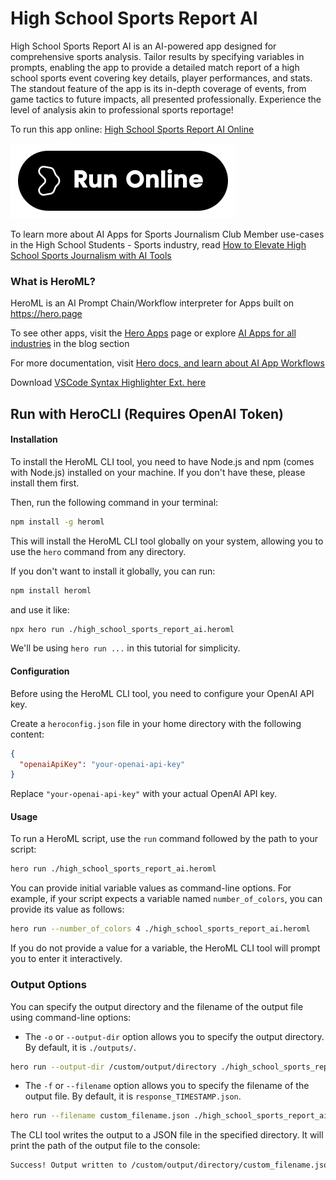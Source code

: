 # High School Sports Report AI

High School Sports Report AI is an AI-powered app designed for comprehensive sports analysis. Tailor results by specifying variables in prompts, enabling the app to provide a detailed match report of a high school sports event covering key details, player performances, and stats. The standout feature of the app is its in-depth coverage of events, from game tactics to future impacts, all presented professionally. Experience the level of analysis akin to professional sports reportage!

To run this app online: [High School Sports Report AI Online](https://hero.page/app/high-school-sports-report-ai-ai-powered-comprehensive-sports-analysis/COpABzHeGccouGZeNq15)

[![Run High School Sports Report AI Online](/assets/run.svg)](https://hero.page/app/high-school-sports-report-ai-ai-powered-comprehensive-sports-analysis/COpABzHeGccouGZeNq15)

To learn more about AI Apps for Sports Journalism Club Member use-cases in the High School Students - Sports industry, read [How to Elevate High School Sports Journalism with AI Tools](https://hero.page/blog/ai/high-school-students-sports/how-to-elevate-high-school-sports-journalism-with-ai-tools/170972)

### What is HeroML?
HeroML is an AI Prompt Chain/Workflow interpreter for Apps built on https://hero.page 

To see other apps, visit the [Hero Apps](https://hero.page/apps) page or explore [AI Apps for all industries](https://hero.page/blog) in the blog section

For more documentation, visit [Hero docs, and learn about AI App Workflows](https://hero.page/tutorials/introduction-to-heroml)

Download [VSCode Syntax Highlighter Ext. here](https://marketplace.visualstudio.com/items?itemName=hero-page.heroml)

## Run with HeroCLI (Requires OpenAI Token)

#### Installation

To install the HeroML CLI tool, you need to have Node.js and npm (comes with Node.js) installed on your machine. If you don't have these, please install them first. 

Then, run the following command in your terminal:

```bash
npm install -g heroml
```

This will install the HeroML CLI tool globally on your system, allowing you to use the `hero` command from any directory.

If you don't want to install it globally, you can run:

```bash
npm install heroml
```

and use it like:

```bash
npx hero run ./high_school_sports_report_ai.heroml
```

We'll be using `hero run ...` in this tutorial for simplicity.

#### Configuration

Before using the HeroML CLI tool, you need to configure your OpenAI API key. 

Create a `heroconfig.json` file in your home directory with the following content:

```json
{
  "openaiApiKey": "your-openai-api-key"
}
```

Replace `"your-openai-api-key"` with your actual OpenAI API key.

#### Usage

To run a HeroML script, use the `run` command followed by the path to your script:

```bash
hero run ./high_school_sports_report_ai.heroml
```

You can provide initial variable values as command-line options. For example, if your script expects a variable named `number_of_colors`, you can provide its value as follows:

```bash
hero run --number_of_colors 4 ./high_school_sports_report_ai.heroml
```

If you do not provide a value for a variable, the HeroML CLI tool will prompt you to enter it interactively.

### Output Options

You can specify the output directory and the filename of the output file using command-line options:

- The `-o` or `--output-dir` option allows you to specify the output directory. By default, it is `./outputs/`.

```bash
hero run --output-dir /custom/output/directory ./high_school_sports_report_ai.heroml
```

- The `-f` or `--filename` option allows you to specify the filename of the output file. By default, it is `response_TIMESTAMP.json`.

```bash
hero run --filename custom_filename.json ./high_school_sports_report_ai.heroml
```

The CLI tool writes the output to a JSON file in the specified directory. It will print the path of the output file to the console:

```bash
Success! Output written to /custom/output/directory/custom_filename.json
```

